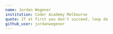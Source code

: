 ```yaml
---
name: Jordan Wegener
institution: Coder Academy Melbourne
quote: If at first you don't succeed, loop do
github_user: jordanwegener
---
```


